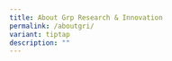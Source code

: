 ```yaml
---
title: About Grp Research & Innovation
permalink: /aboutgri/
variant: tiptap
description: ""
---
```

